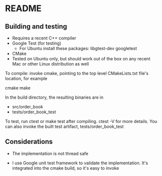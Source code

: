 # README

## Building and testing

* Requires a recent C++ compiler
* Google Test (for testing)
  * For Ubuntu install these packages: libgtest-dev googletest
* CMake
* Tested on Ubuntu only, but should work out of the box on any recent Mac or other Linux distribution as well

To compile: invoke cmake, pointing to the top level CMakeLists.txt file's location, for example

cmake <path-to-dir>
make

In the build directory, the resulting binaries are in 

* src/order_book
* tests/order_book_test

To test, run ctest or make test after compiling. ctest -V for more details. You can also invoke the built test artifact, tests/order_book_test

## Considerations
* The implementation is not thread safe

* I use Google unit test framework to validate the implementation.  It's integrated into the cmake build, so it's easy to invoke
